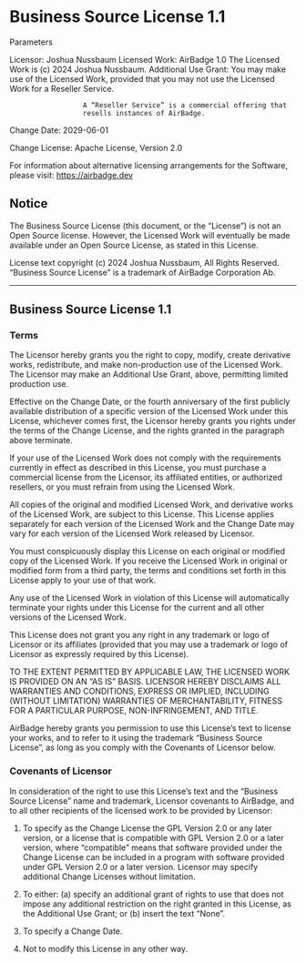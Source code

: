 # Business Source License 1.1

Parameters

Licensor:             Joshua Nussbaum
Licensed Work:        AirBadge 1.0
                      The Licensed Work is (c) 2024 Joshua Nussbaum.
Additional Use Grant: You may make use of the Licensed Work, provided that
                      you may not use the Licensed Work for a Reseller 
                      Service.

                      A “Reseller Service” is a commercial offering that
                      resells instances of AirBadge.

Change Date:          2029-06-01

Change License:       Apache License, Version 2.0

For information about alternative licensing arrangements for the Software,
please visit: https://airbadge.dev

## Notice

The Business Source License (this document, or the “License”) is not an Open
Source license. However, the Licensed Work will eventually be made available
under an Open Source License, as stated in this License.

License text copyright (c) 2024 Joshua Nussbaum, All Rights Reserved.
“Business Source License” is a trademark of AirBadge Corporation Ab.

-----------------------------------------------------------------------------

## Business Source License 1.1

### Terms

The Licensor hereby grants you the right to copy, modify, create derivative
works, redistribute, and make non-production use of the Licensed Work. The
Licensor may make an Additional Use Grant, above, permitting limited
production use.

Effective on the Change Date, or the fourth anniversary of the first publicly
available distribution of a specific version of the Licensed Work under this
License, whichever comes first, the Licensor hereby grants you rights under
the terms of the Change License, and the rights granted in the paragraph
above terminate.

If your use of the Licensed Work does not comply with the requirements
currently in effect as described in this License, you must purchase a
commercial license from the Licensor, its affiliated entities, or authorized
resellers, or you must refrain from using the Licensed Work.

All copies of the original and modified Licensed Work, and derivative works
of the Licensed Work, are subject to this License. This License applies
separately for each version of the Licensed Work and the Change Date may vary
for each version of the Licensed Work released by Licensor.

You must conspicuously display this License on each original or modified copy
of the Licensed Work. If you receive the Licensed Work in original or
modified form from a third party, the terms and conditions set forth in this
License apply to your use of that work.

Any use of the Licensed Work in violation of this License will automatically
terminate your rights under this License for the current and all other
versions of the Licensed Work.

This License does not grant you any right in any trademark or logo of
Licensor or its affiliates (provided that you may use a trademark or logo of
Licensor as expressly required by this License).

TO THE EXTENT PERMITTED BY APPLICABLE LAW, THE LICENSED WORK IS PROVIDED ON
AN “AS IS” BASIS. LICENSOR HEREBY DISCLAIMS ALL WARRANTIES AND CONDITIONS,
EXPRESS OR IMPLIED, INCLUDING (WITHOUT LIMITATION) WARRANTIES OF
MERCHANTABILITY, FITNESS FOR A PARTICULAR PURPOSE, NON-INFRINGEMENT, AND
TITLE.

AirBadge hereby grants you permission to use this License’s text to license
your works, and to refer to it using the trademark “Business Source License”,
as long as you comply with the Covenants of Licensor below.

### Covenants of Licensor

In consideration of the right to use this License’s text and the “Business
Source License” name and trademark, Licensor covenants to AirBadge, and to all
other recipients of the licensed work to be provided by Licensor:

1. To specify as the Change License the GPL Version 2.0 or any later version,
   or a license that is compatible with GPL Version 2.0 or a later version,
   where “compatible” means that software provided under the Change License can
   be included in a program with software provided under GPL Version 2.0 or a
   later version. Licensor may specify additional Change Licenses without
   limitation.

2. To either: (a) specify an additional grant of rights to use that does not
   impose any additional restriction on the right granted in this License, as
   the Additional Use Grant; or (b) insert the text “None”.

3. To specify a Change Date.

4. Not to modify this License in any other way.
